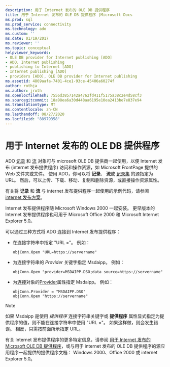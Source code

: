 ```yaml
---
description: 用于 Internet 发布的 OLE DB 提供程序
title: 用于 Internet 发布的 OLE DB 提供程序 |Microsoft Docs
ms.prod: sql
ms.prod_service: connectivity
ms.technology: ado
ms.custom: ''
ms.date: 01/19/2017
ms.reviewer: ''
ms.topic: conceptual
helpviewer_keywords:
- OLE DB provider for Internet publishing [ADO]
- ADO, Internet publishing
- publishing to Internet [ADO]
- Internet publishing [ADO]
- providers [ADO], OLE DB provider for Internet publishing
ms.assetid: 4869aafa-7401-4ce1-93ce-45406a60274f
author: rothja
ms.author: jroth
ms.openlocfilehash: 7556d3857142a4762fd411f5175a38c2e4d58cf3
ms.sourcegitcommit: 18a98ea6a30d448aa6195e10ea2413be7e837e94
ms.translationtype: MT
ms.contentlocale: zh-CN
ms.lasthandoff: 08/27/2020
ms.locfileid: "88979358"
---
```

# <a name="the-ole-db-provider-for-internet-publishing"></a>用于 Internet 发布的 OLE DB 提供程序
ADO [记录](../../../ado/reference/ado-api/record-object-ado.md) 和 [流](../../../ado/reference/ado-api/stream-object-ado.md) 对象可与 microsoft OLE DB 提供商一起使用，以便 Internet 发布 (internet 发布提供程序) 访问和操作资源，如 Microsoft FrontPage 提供的 Web 文件夹或文件。 使用 ADO，你可以将 **记录**、 **流**或 [记录集](../../../ado/reference/ado-api/recordset-object-ado.md) 的源指定为 URL。 然后，可以上传、下载、移动、复制和删除资源，或直接操作资源属性。  
  
 有关将 **记录** 和 **流** 与 internet 发布提供程序一起使用的示例代码，请参阅 [internet 发布方案](../../../ado/guide/data/internet-publishing-scenario.md)。  
  
 Internet 发布提供程序随 Microsoft Windows 2000 一起安装。 更早版本的 Internet 发布提供程序也可用于 Microsoft Office 2000 和 Microsoft Internet Explorer 5.0。  
  
 可以通过三种方式将 ADO 连接到 Internet 发布提供程序：  
  
-   在连接字符串中指定 "URL ="。 例如：  
  
    ```  
    objConn.Open "URL=https://servername"  
    ```  
  
-   为连接字符串的 *Provider* 关键字指定 Msdaipp。 例如：  
  
    ```  
    objConn.Open "provider=MSDAIPP.DSO;data source=https://servername"  
    ```  
  
-   为[连接](../../../ado/reference/ado-api/connection-object-ado.md)对象的[Provider](../../../ado/reference/ado-api/provider-property-ado.md)属性指定 Msdaipp。 例如：  
  
    ```  
    objConn.Provider = "MSDAIPP.DSO"  
    objConn.Open "https://servername"  
    ```  
  
> [!NOTE]
>  如果 Msdaipp 是使用 *提供程序* 连接字符串关键字或 **提供程序** 属性显式指定为提供程序的值，则不能在连接字符串中使用 "URL ="。 如果这样做，则会发生错误。 相反，只需按前面所示指定 URL。  
  
 有关 Internet 发布提供程序的更多特定信息，请参阅 [用于 Internet 发布的 Microsoft OLE DB 提供程序](../../../ado/guide/appendixes/microsoft-ole-db-provider-for-internet-publishing.md)，或与用于 internet 发布的 OLE DB 提供程序的源应用程序一起提供的提供程序文档： Windows 2000、Office 2000 或 internet Explorer 5.0。
